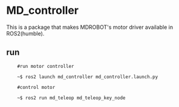 # MD_controller
This is a package that makes MDROBOT's motor driver available in ROS2(humble).

## run
        #run motor controller
        
        ~$ ros2 launch md_controller md_controller.launch.py

        #control motor

        ~$ ros2 run md_teleop md_teleop_key_node
